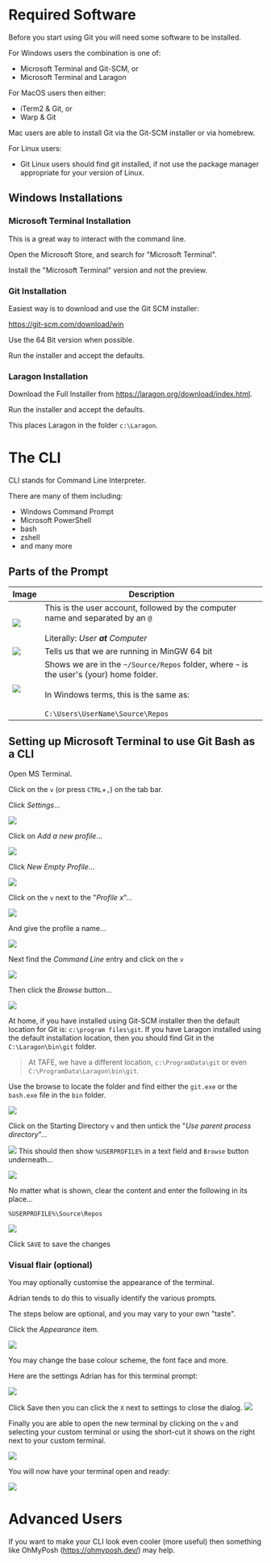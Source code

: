 # Required Software

Before you start using Git you will need some software to be installed.

For Windows users the combination is one of:
- Microsoft Terminal and Git-SCM, or
- Microsoft Terminal and Laragon

For MacOS users then either:
- iTerm2 & Git, or
- Warp & Git

Mac users are able to install Git via the Git-SCM installer or via homebrew.

For Linux users:
- Git
Linux users should find git installed, if not use the package manager appropriate for your version of Linux.

## Windows Installations

### Microsoft Terminal Installation

This is a great way to interact with the command line.

Open the Microsoft Store, and search for "Microsoft Terminal".

Install the "Microsoft Terminal" version and not the preview.

### Git Installation

Easiest way is to download and use the Git SCM installer:

https://git-scm.com/download/win

Use the 64 Bit version when possible.

Run the installer and accept the defaults.

### Laragon Installation

Download the Full Installer from https://laragon.org/download/index.html.

Run the installer and accept the defaults.

This places Laragon in the folder `c:\Laragon`.

# The CLI

CLI stands for Command Line Interpreter.

There are many of them including:
- Windows Command Prompt
- Microsoft PowerShell
- bash 
- zshell
- and many more

## Parts of the Prompt

| Image                                              | Description |
|----------------------------------------------------| ---- |
| ![](../assets/pasted-image-20240216111739.png)     | This is the user account, followed by the computer name and separated by an `@`<br><br>Literally: *User **at** Computer*<br>  |
| ![](../assets/pasted-image-20240216111840.png)     | Tells us that we are running in MinGW 64 bit<br>  |
| ![](../assets/pasted-image-20240216111909.png) | Shows we are in the `~/Source/Repos` folder, where `~` is the user's (your) home folder.<br><br>In Windows terms, this is the same as:<br><br>  `C:\Users\UserName\Source\Repos`<br>  |

## Setting up Microsoft Terminal to use Git Bash as a CLI

Open MS Terminal.

Click on the `v`  (or press `CTRL`+`,`) on the tab bar.

Click *Settings*...

![](../assets/pasted-image-20240216103325.png)

Click on *Add a new profile*...

![](../assets/pasted-image-20240216103615.png)

Click *New Empty Profile*...

![](../assets/pasted-image-20240216103644.png)

Click on the `v` next to the "*Profile x*"...

![](../assets/pasted-image-20240216103947.png)

And give the profile a name...

![](../assets/pasted-image-20240216103833.png)

Next find the *Command Line* entry and click on the `v`

![](../assets/pasted-image-20240216104034.png)

Then click the *Browse* button...

![](../assets/pasted-image-20240216104105.png)

At home, if you have installed using Git-SCM installer then the default location for Git is: `c:\program files\git`. If you have Laragon installed using the default installation location, then you should find Git in the `C:\Laragon\bin\git` folder.

> At TAFE, we have a different location, `c:\ProgramData\git` or even `C:\ProgramData\Laragon\bin\git`.

Use the browse to locate the folder and find either the `git.exe` or the `bash.exe` file in the `bin` folder.

![](../assets/pasted-image-20240216105026.png)

Click on the Starting Directory `v` and then untick the "*Use parent process directory*"...

![](../assets/pasted-image-20240216105847.png) 
This should then show `%USERPROFILE%` in a text field and `Browse` button underneath... 

![](../assets/pasted-image-20240216105903.png)

No matter what is shown, clear the content and enter the following in its place...

`%USERPROFILE%\Source\Repos`

![](../assets/pasted-image-20240216110033.png)

Click `SAVE` to save the changes

### Visual flair (optional)
You may optionally customise the appearance of the terminal. 

Adrian tends to do this to visually identify the various prompts.

The steps below are optional, and you may vary to your own "taste".

Click the *Appearance* item.

![](../assets/pasted-image-20240216110837.png)

You may change the base colour scheme, the font face and more.

Here are the settings Adrian has for this terminal prompt:

![](../assets/pasted-image-20240216110957.png)

Click Save then you can click the `X` next to settings to close the dialog.
![](../assets/pasted-image-20240216111033.png)

Finally you are able to open the new terminal by clicking on the `v` and selecting your custom terminal or using the short-cut it shows on the right next to your custom terminal.

![](../assets/pasted-image-20240216111111.png)

You will now have your terminal open and ready:

![](../assets/pasted-image-20240216111239.png)


# Advanced Users

If you want to make your CLI look even cooler (more useful) then something like OhMyPosh (https://ohmyposh.dev/) may help.
